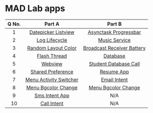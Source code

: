 # MAD Lab apps

| Q No. | Part A        										| Part B  														|
|:-----:|:-----------------------------------------------------:|:-------------------------------------------------------------:|
|   1   | [Datepicker Listview][a01_datepicker_listview]        | [Asynctask Progressbar][b01_asynctask_progressbar]            |
|   2   | [Log Lifecycle][a02_log_lifecycle]                    | [Music Service][b02_music_service]                            |
|   3   | [Random Layout Color][a03_random_layout_color]        | [Broadcast Receiver Battery][b03_broadcast_receiver_battery]  |
|   4   | [Flash Thread][a04_flash_thread]                      | [Database][b04_database]                                      |
|   5   | [Webview][a05_webview]                                | [Student Database Call][b05_student_database_call]            |
|   6   | [Shared Preference][a06_shared_preference]            | [Resume App][b06_resume]                                      |
|   7   | [Menu Activity Switcher][a07_menu_activity_switcher]  | [Email Intent][b07_email_intent]                              |
|   8   | [Menu Bgcolor Change][a08_menu_bgcolor_change]        | [Menu Bgcolor Change][b08_alert_dialogue]                     |
|   9   | [Sms Intent App][a09_sms_intent_app]                  | N/A                                                           |
|   10  | [Call Intent][a10_call_intent]                        | N/A                                                           |

[a01_datepicker_listview]: https://github.com/DroidFreak32/MADLabApps/tree/a01_datepicker_listview
[a02_log_lifecycle]: https://github.com/DroidFreak32/MADLabApps/tree/a02_log_lifecycle
[a03_random_layout_color]: https://github.com/DroidFreak32/MADLabApps/tree/a03_random_layout_color
[a04_flash_thread]: https://github.com/DroidFreak32/MADLabApps/tree/a04_flash_thread
[a05_webview]: https://github.com/DroidFreak32/MADLabApps/tree/a05_webview
[a06_shared_preference]: https://github.com/DroidFreak32/MADLabApps/tree/a06_shared_preference
[a07_menu_activity_switcher]: https://github.com/DroidFreak32/MADLabApps/tree/a07_menu_activity_switcher
[a08_menu_bgcolor_change]: https://github.com/DroidFreak32/MADLabApps/tree/a08_menu_bgcolor_change
[a09_sms_intent_app]: https://github.com/DroidFreak32/MADLabApps/tree/a09_sms_intent_app
[a10_call_intent]: https://github.com/DroidFreak32/MADLabApps/tree/a10_call_intent
[b01_asynctask_progressbar]: https://github.com/DroidFreak32/MADLabApps/tree/b01_asynctask_progressbar
[b02_music_service]: https://github.com/DroidFreak32/MADLabApps/tree/b02_music_service
[b03_broadcast_receiver_battery]: https://github.com/DroidFreak32/MADLabApps/tree/b03_broadcast_receiver_battery
[b04_database]: https://github.com/DroidFreak32/MADLabApps/tree/b04_database
[b05_student_database_call]: https://github.com/DroidFreak32/MADLabApps/tree/b05_student_database_call
[b06_resume]: https://github.com/DroidFreak32/MADLabApps/tree/b06_resume
[b07_email_intent]: https://github.com/DroidFreak32/MADLabApps/tree/b07_email_intent
[b08_alert_dialogue]: https://github.com/DroidFreak32/MADLabApps/tree/b08_alert_dialogue
